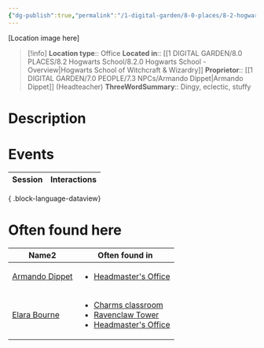 ```yaml
---
{"dg-publish":true,"permalink":"/1-digital-garden/8-0-places/8-2-hogwarts-school/8-4-01-headmaster-s-office/","tags":["#place","hogwarts","service-building"]}
---
```


[Location image here]
>[!info]
>**Location type**::  Office
>**Located in**:: [[1 DIGITAL GARDEN/8.0 PLACES/8.2 Hogwarts School/8.2.0 Hogwarts School - Overview\|Hogwarts School of Witchcraft & Wizardry]]
>**Proprietor**:: [[1 DIGITAL GARDEN/7.0 PEOPLE/7.3 NPCs/Armando Dippet\|Armando Dippet]] (Headteacher)
>**ThreeWordSummary**:: Dingy, eclectic, stuffy

# Description


# Events

| Session | Interactions |
| ------- | ------------ |

{ .block-language-dataview}

# Often found here

<div><table class="dataview table-view-table"><thead class="table-view-thead"><tr class="table-view-tr-header"><th class="table-view-th"><span>Name</span><span class="dataview small-text">2</span></th><th class="table-view-th"><span>Often found in</span></th></tr></thead><tbody class="table-view-tbody"><tr><td><span><a data-tooltip-position="top" aria-label="1 DIGITAL GARDEN/7.0 PEOPLE/7.3 NPCs/Armando Dippet.md" data-href="1 DIGITAL GARDEN/7.0 PEOPLE/7.3 NPCs/Armando Dippet.md" href="1 DIGITAL GARDEN/7.0 PEOPLE/7.3 NPCs/Armando Dippet.md" class="internal-link" target="_blank" rel="noopener nofollow">Armando Dippet</a></span></td><td><ul class="dataview dataview-ul dataview-result-list-ul"><li class="dataview-result-list-li"><span><a data-tooltip-position="top" aria-label="1 DIGITAL GARDEN/8.0 PLACES/8.2 Hogwarts School/8.4.01 Headmaster's Office.md" data-href="1 DIGITAL GARDEN/8.0 PLACES/8.2 Hogwarts School/8.4.01 Headmaster's Office.md" href="1 DIGITAL GARDEN/8.0 PLACES/8.2 Hogwarts School/8.4.01 Headmaster's Office.md" class="internal-link" target="_blank" rel="noopener nofollow">Headmaster's Office</a></span></li></ul></td></tr><tr><td><span><a data-tooltip-position="top" aria-label="1 DIGITAL GARDEN/7.0 PEOPLE/7.3 NPCs/Elara Bourne.md" data-href="1 DIGITAL GARDEN/7.0 PEOPLE/7.3 NPCs/Elara Bourne.md" href="1 DIGITAL GARDEN/7.0 PEOPLE/7.3 NPCs/Elara Bourne.md" class="internal-link" target="_blank" rel="noopener nofollow">Elara Bourne</a></span></td><td><ul class="dataview dataview-ul dataview-result-list-ul"><li class="dataview-result-list-li"><span><a data-tooltip-position="top" aria-label="1 DIGITAL GARDEN/8.0 PLACES/8.2 Hogwarts School/8.2.05 Charms Classroom.md" data-href="1 DIGITAL GARDEN/8.0 PLACES/8.2 Hogwarts School/8.2.05 Charms Classroom.md" href="1 DIGITAL GARDEN/8.0 PLACES/8.2 Hogwarts School/8.2.05 Charms Classroom.md" class="internal-link" target="_blank" rel="noopener nofollow">Charms classroom</a></span></li><li class="dataview-result-list-li"><span><a data-tooltip-position="top" aria-label="1 DIGITAL GARDEN/8.0 PLACES/8.2 Hogwarts School/8.3.04 Ravenclaw Tower.md" data-href="1 DIGITAL GARDEN/8.0 PLACES/8.2 Hogwarts School/8.3.04 Ravenclaw Tower.md" href="1 DIGITAL GARDEN/8.0 PLACES/8.2 Hogwarts School/8.3.04 Ravenclaw Tower.md" class="internal-link" target="_blank" rel="noopener nofollow">Ravenclaw Tower</a></span></li><li class="dataview-result-list-li"><span><a data-tooltip-position="top" aria-label="1 DIGITAL GARDEN/8.0 PLACES/8.2 Hogwarts School/8.4.01 Headmaster's Office.md" data-href="1 DIGITAL GARDEN/8.0 PLACES/8.2 Hogwarts School/8.4.01 Headmaster's Office.md" href="1 DIGITAL GARDEN/8.0 PLACES/8.2 Hogwarts School/8.4.01 Headmaster's Office.md" class="internal-link" target="_blank" rel="noopener nofollow">Headmaster's Office</a></span></li></ul></td></tr></tbody></table></div>
